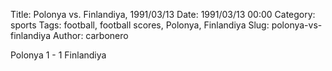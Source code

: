 Title: Polonya vs. Finlandiya, 1991/03/13
Date: 1991/03/13 00:00
Category: sports
Tags: football, football scores, Polonya, Finlandiya
Slug: polonya-vs-finlandiya
Author: carbonero


Polonya 1 - 1 Finlandiya
